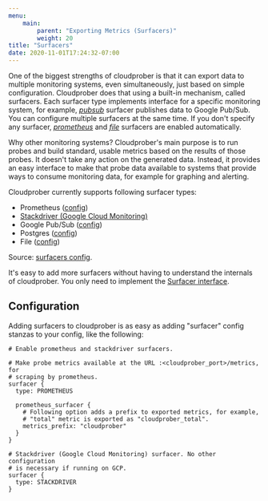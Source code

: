 ```yaml
---
menu:
    main:
        parent: "Exporting Metrics (Surfacers)"
        weight: 20
title: "Surfacers"
date: 2020-11-01T17:24:32-07:00
---
```

One of the biggest strengths of cloudprober is that it can export data to multiple monitoring systems, even simultaneously, just based on simple configuration. Cloudprober does that using a built-in mechanism, called surfacers. Each surfacer type implements interface for a specific monitoring system, for example, [_pubsub_](https://github.com/google/cloudprober/blob/master/surfacers/prometheus/proto/config.proto) surfacer publishes data to Google Pub/Sub. You can configure multiple surfacers at the same time. If you don't specify any surfacer, [_prometheus_](https://github.com/google/cloudprober/blob/master/surfacers/prometheus/proto/config.proto) and [_file_](https://github.com/google/cloudprober/blob/master/surfacers/file/proto/config.proto) surfacers are enabled automatically.

Why other monitoring systems? Cloudprober's main purpose is to run probes and build standard, usable metrics based on the results of those probes. It doesn't take any action on the generated data. Instead, it provides an easy interface to make that probe data available to systems that provide ways to consume monitoring data, for example for graphing and alerting.

Cloudprober currently supports following surfacer types:

* Prometheus ([config](https://github.com/google/cloudprober/blob/master/surfacers/prometheus/proto/config.proto))
* [Stackdriver (Google Cloud Monitoring)](/surfacers/stackdriver)
* Google Pub/Sub ([config](https://github.com/google/cloudprober/blob/master/surfacers/pubsub/proto/config.proto))
* Postgres ([config](https://github.com/google/cloudprober/blob/master/surfacers/postgres/proto/config.proto))
* File ([config](https://github.com/google/cloudprober/blob/master/surfacers/file/proto/config.proto))

Source: [surfacers config](https://github.com/google/cloudprober/blob/7bc30b62e42f3fe4e8a2fb8cd0e87ea18b73aeb8/surfacers/proto/config.proto#L14).

It's easy to add more surfacers without having to understand the internals of cloudprober. You only need to implement the [Surfacer interface](https://github.com/google/cloudprober/blob/7bc30b62e42f3fe4e8a2fb8cd0e87ea18b73aeb8/surfacers/surfacers.go#L87).

## Configuration

Adding surfacers to cloudprober is as easy as adding "surfacer" config stanzas to your config, like the following:

```shell
# Enable prometheus and stackdriver surfacers.

# Make probe metrics available at the URL :<cloudprober_port>/metrics, for
# scraping by prometheus.
surfacer {
  type: PROMETHEUS
  
  prometheus_surfacer {
    # Following option adds a prefix to exported metrics, for example,
    # "total" metric is exported as "cloudprober_total".
    metrics_prefix: "cloudprober"
  }
}

# Stackdriver (Google Cloud Monitoring) surfacer. No other configuration
# is necessary if running on GCP.
surfacer {
  type: STACKDRIVER
}
```

